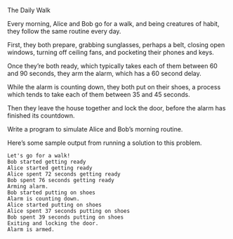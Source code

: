 The Daily Walk

Every morning, Alice and Bob go for a walk, and being creatures of habit, they follow the same routine every day.

First, they both prepare, grabbing sunglasses, perhaps a belt, closing open windows, turning off ceiling fans, and pocketing their phones and keys.

Once they’re both ready, which typically takes each of them between 60 and 90 seconds, they arm the alarm, which has a 60 second delay.

While the alarm is counting down, they both put on their shoes, a process which tends to take each of them between 35 and 45 seconds.

Then they leave the house together and lock the door, before the alarm has finished its countdown.

Write a program to simulate Alice and Bob’s morning routine.

Here’s some sample output from running a solution to this problem.

```
Let's go for a walk!
Bob started getting ready
Alice started getting ready
Alice spent 72 seconds getting ready
Bob spent 76 seconds getting ready
Arming alarm.
Bob started putting on shoes
Alarm is counting down.
Alice started putting on shoes
Alice spent 37 seconds putting on shoes
Bob spent 39 seconds putting on shoes
Exiting and locking the door.
Alarm is armed.
```